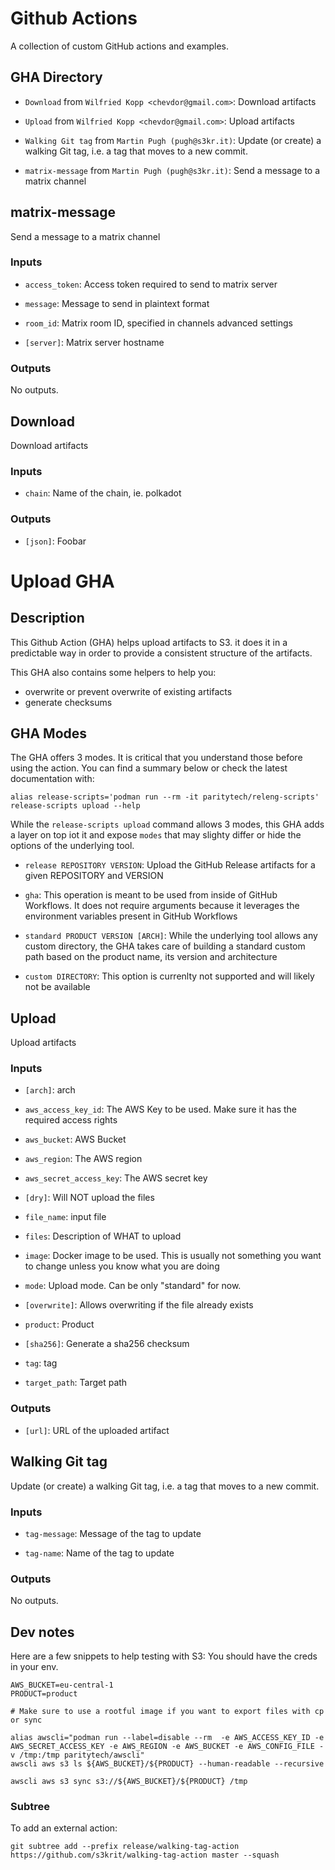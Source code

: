 # Github Actions

A collection of custom GitHub actions and examples.

## GHA Directory

-   `Download` from `Wilfried Kopp <chevdor@gmail.com>`: Download artifacts

-   `Upload` from `Wilfried Kopp <chevdor@gmail.com>`: Upload artifacts

-   `Walking Git tag` from `Martin Pugh (pugh@s3kr.it)`: Update (or create) a walking Git tag, i.e. a tag that moves to a new commit.

-   `matrix-message` from `Martin Pugh (pugh@s3kr.it)`: Send a message to a matrix channel

## matrix-message

Send a message to a matrix channel

### Inputs

-   `access_token`: Access token required to send to matrix server

-   `message`: Message to send in plaintext format

-   `room_id`: Matrix room ID, specified in channels advanced settings

-   `[server]`: Matrix server hostname

### Outputs

No outputs.

## Download

Download artifacts

### Inputs

-   `chain`: Name of the chain, ie. polkadot

### Outputs

-   `[json]`: Foobar

# Upload GHA

## Description

This Github Action (GHA) helps upload artifacts to S3. it does it in a predictable way in order to provide a consistent structure of the artifacts.

This GHA also contains some helpers to help you:
- overwrite or prevent overwrite of existing artifacts
- generate checksums

## GHA Modes

The GHA offers 3 modes. It is critical that you understand those before using the action.
You can find a summary below or check the latest documentation with:

    alias release-scripts='podman run --rm -it paritytech/releng-scripts'
    release-scripts upload --help

While the `release-scripts upload` command allows 3 modes, this GHA adds a layer on top iot it and expose `modes` that may slighty differ or hide the options of the underlying tool.

-   `release REPOSITORY VERSION`: Upload the GitHub Release artifacts for a given REPOSITORY and VERSION

-   `gha`: This operation is meant to be used from inside of GitHub Workflows. It does
    not require arguments because it leverages the environment variables present
    in GitHub Workflows

-   `standard PRODUCT VERSION [ARCH]`: While the underlying tool allows any custom directory, the GHA takes care of building a standard custom path based on the product name, its version and architecture

-   `custom DIRECTORY`: This option is currenlty not supported and will likely not be available

## Upload

Upload artifacts

### Inputs

-   `[arch]`: arch

-   `aws_access_key_id`: The AWS Key to be used. Make sure it has the required access rights

-   `aws_bucket`: AWS Bucket

-   `aws_region`: The AWS region

-   `aws_secret_access_key`: The AWS secret key

-   `[dry]`: Will NOT upload the files

-   `file_name`: input file

-   `files`: Description of WHAT to upload

-   `image`: Docker image to be used. This is usually not something you want to change unless you know what you are doing

-   `mode`: Upload mode. Can be only "standard" for now.

-   `[overwrite]`: Allows overwriting if the file already exists

-   `product`: Product

-   `[sha256]`: Generate a sha256 checksum

-   `tag`: tag

-   `target_path`: Target path

### Outputs

-   `[url]`: URL of the uploaded artifact

## Walking Git tag

Update (or create) a walking Git tag, i.e. a tag that moves to a new commit.

### Inputs

-   `tag-message`: Message of the tag to update

-   `tag-name`: Name of the tag to update

### Outputs

No outputs.

## Dev notes

Here are a few snippets to help testing with S3:
You should have the creds in your env.

    AWS_BUCKET=eu-central-1
    PRODUCT=product

    # Make sure to use a rootful image if you want to export files with cp or sync

    alias awscli="podman run --label=disable --rm  -e AWS_ACCESS_KEY_ID -e AWS_SECRET_ACCESS_KEY -e AWS_REGION -e AWS_BUCKET -e AWS_CONFIG_FILE -v /tmp:/tmp paritytech/awscli"
    awscli aws s3 ls ${AWS_BUCKET}/${PRODUCT} --human-readable --recursive

    awscli aws s3 sync s3://${AWS_BUCKET}/${PRODUCT} /tmp

### Subtree

To add an external action:

    git subtree add --prefix release/walking-tag-action https://github.com/s3krit/walking-tag-action master --squash
